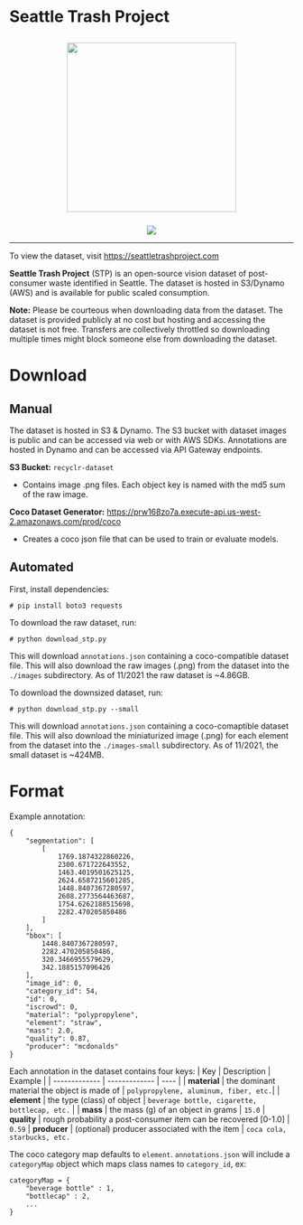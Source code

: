 # Seattle Trash Project

<p align="center">
<img src="https://seattletrashproject.com/img/stp-black.png" style="padding: 10px" width="300">
</p>

<center>
<img src="https://s3.us-west-2.amazonaws.com/seattletrashproject.com/4.png">
</center>

---

To view the dataset, visit https://seattletrashproject.com

**Seattle Trash Project** (STP) is an open-source vision dataset of post-consumer waste identified in Seattle. The dataset is hosted in S3/Dynamo (AWS) and is available for public scaled consumption.

**Note:** Please be courteous when downloading data from the dataset. The dataset is provided publicly at no cost but hosting and accessing the dataset is not free. Transfers are collectively throttled so downloading multiple times might block someone else from downloading the dataset.

# Download

## Manual

The dataset is hosted in S3 & Dynamo. The S3 bucket with dataset images is public and can be accessed via web or with AWS SDKs. Annotations are hosted in Dynamo and can be accessed via API Gateway endpoints.

**S3 Bucket:** `recyclr-dataset`
- Contains image .png files. Each object key is named with the md5 sum of the raw image.

**Coco Dataset Generator:** https://prw168zo7a.execute-api.us-west-2.amazonaws.com/prod/coco
- Creates a coco json file that can be used to train or evaluate models.

## Automated
First, install dependencies:

```
# pip install boto3 requests
```

To download the raw dataset, run:

```
# python download_stp.py
```

This will download `annotations.json` containing a coco-compatible dataset file. This will also download the raw images (.png) from the dataset into the `./images` subdirectory. As of 11/2021 the raw dataset is ~4.86GB.

To download the downsized dataset, run:
```
# python download_stp.py --small
```

This will download `annotations.json` containing a coco-comaptible dataset file. This will also download the miniaturized image (.png) for each element from the dataset into the `./images-small` subdirectory. As of 11/2021, the small dataset is ~424MB.

# Format

Example annotation:
```
{
    "segmentation": [
        [
            1769.1874322860226,
            2300.671722643552,
            1463.4019501625125,
            2624.6587215601285,
            1448.8407367280597,
            2608.2773564463687,
            1754.6262188515698,
            2282.470205850486
        ]
    ],
    "bbox": [
        1448.8407367280597,
        2282.470205850486,
        320.3466955579629,
        342.1885157096426
    ],
    "image_id": 0,
    "category_id": 54,
    "id": 0,
    "iscrowd": 0,
    "material": "polypropylene",
    "element": "straw",
    "mass": 2.0,
    "quality": 0.87,
    "producer": "mcdonalds"
}
```

Each annotation in the dataset contains four keys:
| Key  | Description | Example |
| ------------- | ------------- | ---- |
| **material**  | the dominant material the object is made of  | `polypropylene, aluminum, fiber, etc.`|
| **element** | the type (class) of object | `beverage bottle, cigarette, bottlecap, etc.` |
| **mass** | the mass (g) of an object in grams | `15.0`
| **quality** | rough probability a post-consumer item can be recovered [0-1.0] | `0.59`
| **producer** | (optional) producer associated with the item | `coca cola, starbucks, etc.`


The coco category map defaults to `element`. `annotations.json` will include a `categoryMap` object which maps class names to `category_id`, ex: 

```
categoryMap = {
    "beverage bottle" : 1,
    "bottlecap" : 2,
    ...
}
```
